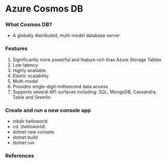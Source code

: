 # Azure Cosmos DB

### What Cosmos DB?
- A globally distributed, multi-model database server

### Features
1. Significantly more powerful and feature rich than Azure Storage Tables
2. Low latency
3. Highly available
4. Elastic scalability
5. Multi-modal
6. Provides single-digit-millisecond data access
7. Supports several API surfaces including: SQL, MongoDB, Cassandra, Table and Gremlin

### Create and run a new console app
- mkdir helloworld
- cd .\helloworld\
- dotnet new console
- dotnet build
- dotnet run

### References
